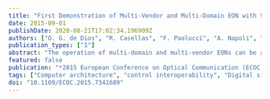 ```yaml
---
title: "First Demonstration of Multi-Vendor and Multi-Domain EON with S-BVT and Control Interoperability over Pan-European Testbed"
date: 2015-09-01
publishDate: 2020-08-21T17:02:34.196909Z
authors: ["O. G. de Dios", "R. Casellas", "F. Paolucci", "A. Napoli", "L. Gifre", "S. Annoni", "S. Belotti", "U. Feiste", "D. Rafique", "M. Bohn", "S. Bigo", "A. Dupas", "E. Dutisseuil", "F. Fresi", "B. Guo", "E. Hugues", "P. Layec", "V. López", "G. Meloni", "S. Misto", "R. Morro", "T. Rahman", "G. Khanna", "R. Martínez", "R. Vilalta", "F. Cugini", "L. Potì", "A. D'Errico", "R. Muñoz", "Y. Shu", "S. Yan", "Y. Yan", "G. Zervas", "R. Nejabati", "D. Simeonidou", "L. Velasco", "J. Fernández-Palacios"]
publication_types: ["1"]
abstract: "The operation of multi-domain and multi-vendor EONs can be achieved by interoperable Sliceable Bandwidth Variable Transponders, a GMPLS/BGP-LS-based control plane and a planning tool. This paper reports the first full demonstration and validation this end-to-end architecture."
featured: false
publication: "*2015 European Conference on Optical Communication (ECOC)*"
tags: ["Computer architecture", "control interoperability", "Digital signal processing", "end-to-end architecture", "GMPLS-BGP-LS-based control plane", "interoperable sliceable bandwidth variable transponders", "multidomain EON", "multivendor EON", "optical communication equipment", "Optical fibers", "optical fibre networks", "Optical filters", "Optical network units", "optical switches", "Pan-European testbed", "planning tool", "S-BVT", "Transponders"]
doi: "10.1109/ECOC.2015.7341689"
---
```



